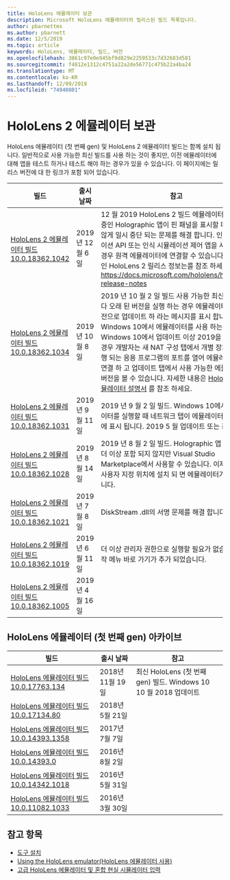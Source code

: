 ```yaml
---
title: HoloLens 에뮬레이터 보관
description: Microsoft HoloLens 에뮬레이터의 릴리스된 빌드 목록입니다.
author: pbarnettms
ms.author: pbarnett
ms.date: 12/5/2019
ms.topic: article
keywords: HoloLens, 에뮬레이터, 빌드, 버전
ms.openlocfilehash: 3061c97e0e945bf9d829e2259533c7d32683d581
ms.sourcegitcommit: f4812e1312c4751a22a2de56771c475b22a4ba24
ms.translationtype: MT
ms.contentlocale: ko-KR
ms.lasthandoff: 12/09/2019
ms.locfileid: "74940801"
---
```

# <a name="hololens-2-emulator-archive"></a>HoloLens 2 에뮬레이터 보관

HoloLens 에뮬레이터 (첫 번째 gen) 및 HoloLens 2 에뮬레이터 빌드는 함께 설치 됩니다. 일반적으로 사용 가능한 최신 빌드를 사용 하는 것이 좋지만, 이전 에뮬레이터에 대해 앱을 테스트 하거나 테스트 해야 하는 경우가 있을 수 있습니다. 이 페이지에는 릴리스 버전에 대 한 링크가 포함 되어 있습니다.

|  빌드 |  출시 날짜 |  참고 | 
|----------|----------|----------|
|  [HoloLens 2 에뮬레이터 빌드 10.0.18362.1042](https://go.microsoft.com/fwlink/?linkid=2112589) | 2019 년 12 월 6 일 | 12 월 2019 HoloLens 2 빌드  에뮬레이터에서 실행 중인 Holographic 앱이 핀 패널을 표시할 때 예기치 않게 일시 중단 되는 문제를 해결 합니다.  인식 시뮬레이션 API 또는 인식 시뮬레이션 제어 앱을 사용 하는 경우 원격 에뮬레이터에 연결할 수 있습니다.  일반적인 HoloLens 2 릴리스 정보는를 참조 하세요 https://docs.microsoft.com/hololens/hololens-release-notes |
|  [HoloLens 2 에뮬레이터 빌드 10.0.18362.1034](https://go.microsoft.com/fwlink/?linkid=2106649) | 2019년 10월 8일 | 2019 년 10 월 2 일 빌드  사용 가능한 최신 버전 보다 오래 된 버전을 실행 하는 경우 에뮬레이터가 새 버전으로 업데이트 하 라는 메시지를 표시 합니다.  Windows 10에서 에뮬레이터를 사용 하는 경우 Windows 10에서 업데이트 이상 2019을 사용 하는 경우 개발자는 새 NAT 구성 탭에서 개별 장치에서 실행 되는 응용 프로그램의 포트를 열어 에뮬레이터에 연결 하 고 업데이트 탭에서 사용 가능한 에뮬레이터 버전을 볼 수 있습니다.  자세한 내용은 [HoloLens 에뮬레이터 설명서](using-the-hololens-emulator.md) 를 참조 하세요. |
|  [HoloLens 2 에뮬레이터 빌드 10.0.18362.1031](https://go.microsoft.com/fwlink/?linkid=2103724) | 2019년 9월 11일 | 2019 년 9 월 2 일 빌드.  Windows 10에서 에뮬레이터를 실행할 때 네트워크 탭이 에뮬레이터 도구 창에 표시 됩니다. 2019 5 월 업데이트 또는 최신 버전. |
|  [HoloLens 2 에뮬레이터 빌드 10.0.18362.1028](https://go.microsoft.com/fwlink/?linkid=2101019) | 2019 년 8 월 14 일 | 2019 년 8 월 2 일 빌드.  Holographic 앱 템플릿은 더 이상 포함 되지 않지만 Visual Studio Marketplace에서 사용할 수 있습니다.  이제 Sdk가 사용자 지정 위치에 설치 되 면 에뮬레이터가 작동 합니다. |
|  [HoloLens 2 에뮬레이터 빌드 10.0.18362.1021](https://go.microsoft.com/fwlink/?linkid=2098508) | 2019 년 7 월 8 일 | DiskStream .dll의 서명 문제를 해결 합니다. |
|  [HoloLens 2 에뮬레이터 빌드 10.0.18362.1019](https://go.microsoft.com/fwlink/?linkid=2095316) | 2019년 6월 11일 | 더 이상 관리자 권한으로 실행할 필요가 없습니다.  시작 메뉴 바로 가기가 추가 되었습니다. |
|  [HoloLens 2 에뮬레이터 빌드 10.0.18362.1005](https://go.microsoft.com/fwlink/?linkid=2087187) | 2019년 4월 16일 |  |

## <a name="hololens-emulator-1st-gen-archive"></a>HoloLens 에뮬레이터 (첫 번째 gen) 아카이브

|  빌드 |  출시 날짜 |  참고 | 
|----------|----------|----------|
|  [HoloLens 에뮬레이터 빌드 10.0.17763.134](https://go.microsoft.com/fwlink/?linkid=2065980) | 2018년 11월 19일 | 최신 HoloLens (첫 번째 gen) 빌드. Windows 10 10 월 2018 업데이트 |
|  [HoloLens 에뮬레이터 빌드 10.0.17134.80](https://go.microsoft.com/fwlink/?linkid=874531) | 2018년 5월 21일 | 
|  [HoloLens 에뮬레이터 빌드 10.0.14393.1358](https://go.microsoft.com/fwlink/?linkid=852626) |  2017년 7월 7일 |
|  [HoloLens 에뮬레이터 빌드 10.0.14393.0](https://go.microsoft.com/fwlink/?LinkID=823018) |  2016년 8월 2일 |
|  [HoloLens 에뮬레이터 빌드 10.0.14342.1018](https://go.microsoft.com/fwlink/?LinkID=823018) |  2016년 5월 31일 |
|  [HoloLens 에뮬레이터 빌드 10.0.11082.1033](https://go.microsoft.com/fwlink/?LinkID=724053) |  2016년 3월 30일 |

## <a name="see-also"></a>참고 항목
* [도구 설치](install-the-tools.md)
* [Using the HoloLens emulator(HoloLens 에뮬레이터 사용)](using-the-hololens-emulator.md)
* [고급 HoloLens 에뮬레이터 및 혼합 현실 시뮬레이터 입력](advanced-hololens-emulator-and-mixed-reality-simulator-input.md)
